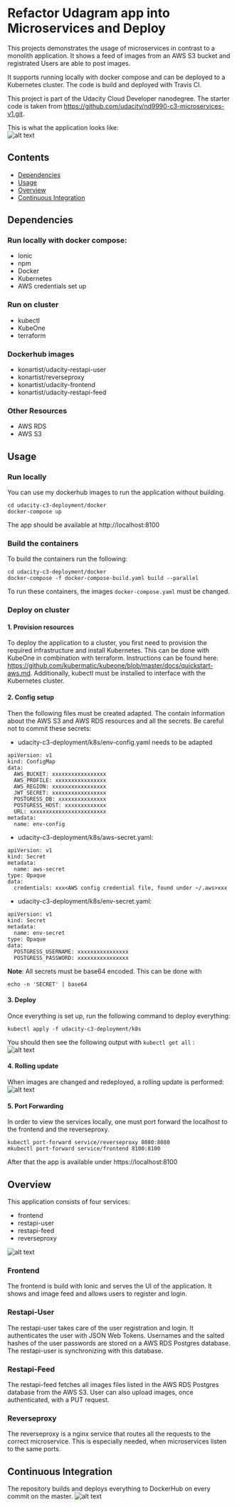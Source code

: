 # Refactor Udagram app into Microservices and Deploy

This projects demonstrates the usage of microservices in contrast to a monolith application.
It shows a feed of images from an AWS S3 bucket and registrated Users are able to post images.

It supports running locally with docker compose and can be deployed to a Kubernetes cluster.
The code is build and deployed with Travis CI.

This project is part of the Udacity Cloud Developer nanodegree. The starter code is taken from
https://github.com/udacity/nd9990-c3-microservices-v1.git.

This is what the application looks like:  
![alt text](./docs/udagram-frontend.png)

## Contents
- [Dependencies](#dependencies)
- [Usage](#usage)
- [Overview](#overview)
- [Continuous Integration](#continuous-integration)


## Dependencies
### Run locally with docker compose:
- Ionic
- npm
- Docker
- Kubernetes
- AWS credentials set up

### Run on cluster
- kubectl
- KubeOne
- terraform

### Dockerhub images
- konartist/udacity-restapi-user
- konartist/reverseproxy
- konartist/udacity-frontend
- konartist/udacity-restapi-feed


### Other Resources
- AWS RDS
- AWS S3

## Usage

### Run locally
You can use my dockerhub images to run the application without building.
```
cd udacity-c3-deployment/docker
docker-compose up
```
The app should be available at http://localhost:8100

### Build the containers
To build the containers run the following:
```
cd udacity-c3-deployment/docker
docker-compose -f docker-compose-build.yaml build --parallel
```
To run these containers, the images `docker-compose.yaml` must be changed.

### Deploy on cluster

#### 1. Provision resources
To deploy the application to a cluster, you first need to provision the required infrastructure and
install Kubernetes. This can be done with KubeOne in combination with terraform. Instructions can be
found here: https://github.com/kubermatic/kubeone/blob/master/docs/quickstart-aws.md.
Additionally, kubectl must be installed to interface with the Kubernetes cluster.

#### 2. Config setup
Then the following files must be created adapted. The contain information about the AWS S3 and AWS
RDS resources and all the secrets. Be careful not to commit these secrets:
- udacity-c3-deployment/k8s/env-config.yaml needs to be adapted
```
apiVersion: v1
kind: ConfigMap
data:
  AWS_BUCKET: xxxxxxxxxxxxxxxxx
  AWS_PROFILE: xxxxxxxxxxxxxxxx
  AWS_REGION: xxxxxxxxxxxxxxxxx
  JWT_SECRET: xxxxxxxxxxxxxxxxx
  POSTGRESS_DB: xxxxxxxxxxxxxxx
  POSTGRESS_HOST: xxxxxxxxxxxxx
  URL: xxxxxxxxxxxxxxxxxxxxxxxx
metadata:
  name: env-config
```
- udacity-c3-deployment/k8s/aws-secret.yaml:
```
apiVersion: v1
kind: Secret
metadata:
  name: aws-secret
type: Opaque
data:
  credentials: xxx<AWS config credential file, found under ~/.aws>xxx
```
- udacity-c3-deployment/k8s/env-secret.yaml:
```
apiVersion: v1
kind: Secret
metadata:
  name: env-secret
type: Opaque
data:
  POSTGRESS_USERNAME: xxxxxxxxxxxxxxxx
  POSTGRESS_PASSWORD: xxxxxxxxxxxxxxxx
```

__Note__: All secrets must be base64 encoded. This can be done with
```
echo -n 'SECRET' | base64
```

#### 3. Deploy
Once everything is set up, run the following command to deploy everything:
```
kubectl apply -f udacity-c3-deployment/k8s
```
You should then see the following output with `kubectl get all` :  
![alt text](./docs/running-cluster.png)

#### 4. Rolling update
When images are changed and redeployed, a rolling update is performed:  
![alt text](./docs/rolling-update.png)


#### 5. Port Forwarding
In order to view the services locally, one must port forward the localhost to the
frontend and the reverseproxy.
```
kubectl port-forward service/reverseproxy 8080:8080
mkubectl port-forward service/frontend 8100:8100
```
After that the app is available under https://localhost:8100

## Overview

This application consists of four services:
- frontend
- restapi-user
- restapi-feed
- reverseproxy

![alt text](./docs/microservice-architecture.png "Microservice Architecture")

### Frontend
The frontend is build with Ionic and serves the UI of the application. It shows and image feed
and allows users to register and login.

### Restapi-User
The restapi-user takes care of the user registration and login. It authenticates the
user with JSON Web Tokens. Usernames and the salted hashes of the user passwords are stored on a
AWS RDS Postgres database. The restapi-user is synchronizing with this database.

### Restapi-Feed
The restapi-feed fetches all images files listed in the AWS RDS Postgres database from the AWS S3.
User can also upload images, once authenticated, with a PUT request.

### Reverseproxy
The reverseproxy is a nginx service that routes all the requests to the correct microservice.
This is especially needed, when microservices listen to the same ports.


## Continuous Integration
The repository builds and deploys everything to DockerHub on every commit on the master.
![alt text](./docs/successful-build.png)
